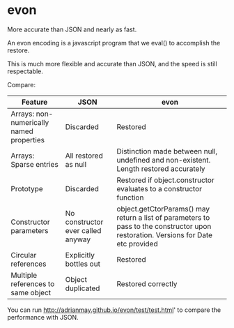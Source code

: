 evon
====

More accurate than JSON and nearly as fast.

An evon encoding is a javascript program that we eval() to accomplish the restore. 

This is much more flexible and accurate than JSON, and the speed is still respectable.

Compare:

Feature | JSON | evon
---|---|---
Arrays: non-numerically named properties | Discarded | Restored
Arrays: Sparse entries | All restored as null | Distinction made between null, undefined and non-existent. Length restored accurately
Prototype | Discarded | Restored if object.constructor evaluates to a constructor function
Constructor parameters | No constructor ever called anyway | object.getCtorParams() may return a list of parameters to pass to the constructor upon restoration. Versions for Date etc provided
Circular references | Explicitly bottles out | Restored
Multiple references to same object | Object duplicated | Restored correctly

You can run http://adrianmay.github.io/evon/test/test.html' to compare the performance with JSON.

